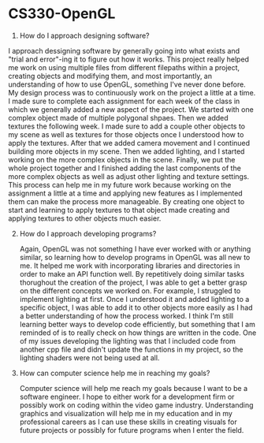 # CS330-OpenGL

1. How do I approach designing software?

  I approach dessigning software by generally going into what exists and "trial and error"-ing it to figure out how it works. This project really helped me work on using multiple files from different filepaths within a project, creating objects and modifying them, and most importantly, an understanding of how to use OpenGL, something I've never done before. My design process was to continuously work on the project a little at a time. I made sure to complete each assignment for each week of the class in which we generally added a new aspect of the project. We started with one complex object made of multiple polygonal shpaes. Then we added textures the following week. I made sure to add a couple other objects to my scene as well as textures for those objects once I understood how to apply the textures. After that we added camera movement and I continued building more objects in my scene. Then we added lighting, and I started working on the more complex objects in the scene. Finally, we put the whole project together and I finished adding the last components of the more complex objects as well as adjust other lighting and texture settings. This process can help me in my future work because working on the assignment a little at a time and applying new features as I implemented them can make the process more manageable. By creating one object to start and learning to apply textures to that object made creating and applying textures to other objects much easier.


  
2. How do I approach developing programs?

    Again, OpenGL was not something I have ever worked with or anything similar, so learning how to develop programs in OpenGL was all new to me. It helped me work with incorporating libraries and directories in order to make an API function well. By repetitively doing similar tasks thorughout the creation of the project, I was able to get a better grasp on the different concepts we worked on. For example, I struggled to implement lighting at first. Once I understood it and added lighting to a specific object, I was able to add it to other objects more easily as I had a better understanding of how the process worked. I think I'm still learning better ways to develop code efficiently, but something that I am reminded of is to really check on how things are written in the code. One of my issues developing the lighting was that I included code from another cpp file and didn't update the functions in my project, so the lighting shaders were not being used at all.



3. How can computer science help me in reaching my goals?

    Computer science will help me reach my goals because I want to be a software engineer. I hope to either work for a development firm or possibly work on coding within the video game industry. Understanding graphics and visualization will help me in my education and in my professional careers as I can use these skills in creating visuals for future projects or possibly for future programs when I enter the field.
